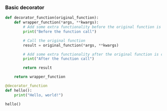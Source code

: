### Basic decorator

```python {17-18|1-14|all} {lines:true}
def decorator_function(original_function):
    def wrapper_function(*args, **kwargs):
        # Add some extra functionality before the original function is called
        print("Before the function call")

        # Call the original function
        result = original_function(*args, **kwargs)

        # Add some extra functionality after the original function is called
        print("After the function call")

        return result

    return wrapper_function

@decorator_function
def hello():
    print("Hello, world!")

hello()
```

<v-clicks>
<Arrow x1="10" y1="20" x2="100" y2="150" />
<Arrow x1="10" y1="20" x2="100" y2="250" />
</v-clicks>
